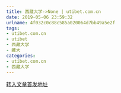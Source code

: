 ```yaml
---
title: 西藏大学->None | utibet.com.cn
date: 2019-05-06 23:59:32
urlname: 4f032c0c88c585a020064d7bb49a5e2f
tags: 
- utibet.com.cn
- utibet
- 西藏大学
- 藏大
categories:
- utibet.com.cn
- 西藏大学
---
```


[转入文章首发地址](http://www.utibet.edu.cn/news/article_3_5____1.html)